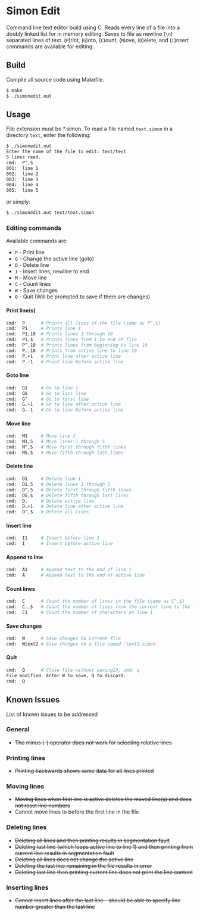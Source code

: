 # Simon Edit

Command line text editor build using C. Reads every line of a file into a doubly linked list for in memory editing. Saves to file as newline (`\n`) separated lines of text. (`P`)rint, (`G`)oto, (`C`)ount, (`M`)ove, (`D`)elete, and (`I`)nsert commands are available for editing. 

## Build

Compile all source code using Makefile.

```bash
$ make
$ ./simonedit.out
```

## Usage

File extension must be *.simon. To read a file named `text.simon` in a directory `text`, enter the following:

```bash
$ ./simonedit.out 
Enter the name of the file to edit: text/text
5 lines read.
cmd:  P^,$
001:  line 1
002:  line 2
003:  line 3
004:  line 4
005:  line 5
```

or simply:

```bash
$ ./simonedit.out text/text.simon
```

### Editing commands

Available commands are:

- `P` - Print line
- `G` - Change the active line (goto)
- `D` - Delete line
- `I` - Insert lines, newline to end
- `M` - Move line
- `C` - Count lines
- `W` - Save changes
- `Q` - Quit (Will be prompted to save if there are changes)

#### Print line(s)

```bash
cmd:  P      # Prints all lines of the file (same as P^,$)
cmd:  P1     # Prints line 1
cmd:  P1,10  # Prints lines 1 through 10
cmd:  P1,$   # Prints lines from 1 to end of file
cmd:  P^,10  # Prints lines from beginning to line 10
cmd:  P.,10  # Prints from active line to line 10
cmd:  P.+1   # Print line after active line
cmd:  P.-1   # Print line before active line
```

#### Goto line

```bash
cmd:  G1     # Go to line 1
cmd:  G$     # Go to last line
cmd:  G^     # Go to first line
cmd:  G.+1   # Go to line after active line
cmd:  G.-1   # Go to line before active line
```

#### Move line

```bash
cmd:  M1     # Move line 1
cmd:  M1,5   # Move lines 1 through 5
cmd:  M^,5   # Move first through fifth lines
cmd:  M5,$   # Move fifth through last lines
```

#### Delete line

```bash
cmd:  D1     # Delete line 1
cmd:  D1,5   # Delete lines 1 through 5
cmd:  D^,5   # Delete first through fifth lines
cmd:  D5,$   # Delete fifth through last lines
cmd:  D.     # Delete active line
cmd:  D.+1   # Delete line after active line
cmd:  D^,$   # Delete all lines
```

#### Insert line

```bash
cmd:  I1     # Insert before line 1
cmd:  I      # Insert before active line
```

#### Append to line

```bash
cmd:  A1     # Append text to the end of line 1
cmd:  A      # Append text to the end of active line
```

#### Count lines

```bash
cmd:  C      # Count the number of lines in the file (same as C^,$)
cmd:  C.,$   # Count the number of lines from the current line to the last line (inclusive)
cmd:  C1     # Count the number of characters on line 1
```

#### Save changes

```bash
cmd:  W      # Save changes to current file
cmd:  Wtext2 # Save changes to a file named 'text2.simon'
```

#### Quit

```bash
cmd:  Q      # Close file without saving13, cmd: q
File modified. Enter W to save, Q to discard.
cmd:  Q
```


## Known Issues

List of known issues to be addressed

### General

- ~~The minus (-) operator does not work for selecting relative lines~~

### Printing lines

- ~~Printing backwards shows same data for all lines printed~~

### Moving lines

- ~~Moving lines when first line is active deletes the moved line(s) and does not reset line numbers~~
- Cannot move lines to before the first line in the file

### Deleting lines

- ~~Deleting all lines and then printing results in segmentation fault~~
- ~~Deleting last line (which loops active line to line 1) and then printing from current line results in segmentation fault~~
- ~~Deleting all lines does not change the active line~~
- ~~Deleting the last line remaining in the file results in error~~
- ~~Deleting last line then printing current line does not print the line content~~

### Inserting lines

- ~~Cannot insert lines after the last line - should be able to specify line number greater than the last line~~